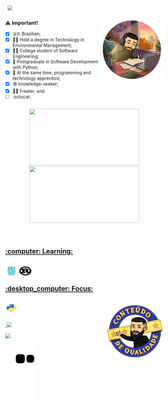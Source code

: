 

<h1>&nbsp;<img  heigth="850px" width="850px" src= "https://readme-typing-svg.herokuapp.com?color=F75600FF&lines=🤬+Hell+No!!+🪲;Actually...;💻;>>>+print('Hello,+World!');Let+me+introduce+myself.;I'm+Bruno+Marzano,;glad+to+meet+you.;But+you+can+call+me+uMarzzO!!;%7C"/></h1>

<!--  Import this  -->
<!--https://readme-typing-svg.herokuapp.com/demo/-->

<img align='right' src="https://github.com/uMarzzO/uMarzzO/blob/main/pictures/umarzzoworking.png" heigth="200" width="200">

### :warning: Important!

- [x] :brazil: Brazilian;
- [x] :man_student: Hold a degree in Technology in Environmental Management;
- [x] :man_technologist: College student of Software Engineering;
- [x] :bow: Postgraduate in Software Development with Python;
- [x] :cricket: At the same time, programming and technology apprentice;
- [x] :spider_web: knowledge-seeker;
- [x] :male_detective: Freeler; and
- [ ] :octocat: 

##


<div align="center">
  <a href="https://github.com/uMarzzO">
  <img height="180em" width="350em" src="https://github-readme-stats.vercel.app/api?username=uMarzzO&show_icons=true&theme=dracula&include_all_commits=true&count_private=true"/>
  <img height="180em" width="350em" src="https://github-readme-stats.vercel.app/api/top-langs/?username=uMarzzO&layout=compact&langs_count=7&theme=dracula"/>
</div>
 
 ##
   
 ##
<div style="display: inline_block"><br>
 <h2>:computer: Learning:</h2><br>
  
  <!--      <img align="center" alt="uMarzzO-HTML" height="30" width="40" src="https://raw.githubusercontent.com/devicons/devicon/master/icons/html5/html5-original.svg">       -->
  <!--      <img align="center" alt="uMarzzO-CSS" height="30" width="40" src="https://raw.githubusercontent.com/devicons/devicon/master/icons/css3/css3-original.svg">       -->
  <!--      <img align="center" alt="uMarzzO-MD" height="30" width="40" src="https://github.com/devicons/devicon/blob/master/icons/markdown/markdown-original.svg">       -->
  <!--      <img align="center" alt="uMarzzO-Js" height="30" width="40" src="https://raw.githubusercontent.com/devicons/devicon/master/icons/javascript/javascript-plain.svg">       -->
  <!--      <br><br>       -->
  <!--      <img align="center" alt="uMarzzO-C" height="30" width="40" src="https://github.com/devicons/devicon/blob/master/icons/c/c-original.svg">       -->
  <!--      <img align="center" alt="uMarzzO-Cplusplus" height="30" width="40" src="https://github.com/devicons/devicon/blob/master/icons/cplusplus/cplusplus-original.svg">       -->
  <!--   <img align="center" alt="uMarzzO-C#" height="30" width="40" src="https://github.com/devicons/devicon/blob/master/icons/csharp/csharp-original.svg">       -->
    

  <!--      <br><br>  -->
  <!--      <img align="center" alt="uMarzzO-Arduino" height="30" width="40" src="https://github.com/devicons/devicon/blob/master/icons/arduino/arduino-original.svg">   -->
  <!--      <img align="center" alt="uMarzzO-RaspberryPi" height="30" width="40" src="https://github.com/devicons/devicon/blob/master/icons/raspberrypi/raspberrypi-original.svg">  -->
  <img align="center" alt="uMarzzO-GO" height="30" width="40" src="https://github.com/devicons/devicon/blob/master/icons/go/go-original.svg">
  <img align="center" alt="uMarzzO-Rust" height="30" width="40" src="https://github.com/devicons/devicon/blob/master/icons/rust/rust-original.svg">
  <h2>:desktop_computer: Focus:</h2><br> 
  <!--      <br><br>  -->
  
  
  <img align="center" alt="uMarzzO-Python" height="30" width="40" src="https://raw.githubusercontent.com/devicons/devicon/master/icons/python/python-original.svg">
  <!--     <img align="center" alt="uMarzzO-Android" height="30" width="40" src="https://github.com/devicons/devicon/blob/master/icons/android/android-original.svg"> -->
  <!--     <br><br> -->
  
  <!--     <br><br>  -->
  <!--      <h2>:desktop_computer: Focus:</h2><br>    -->
  <!--      <img align="center" alt="uMarzzO-Kotlin" height="30" width="40" src="https://github.com/devicons/devicon/blob/master/icons/kotlin/kotlin-original.svg">    -->
  <!--      <img align="center" alt="uMarzzO-Java" height="30" width="40" src="https://github.com/devicons/devicon/blob/master/icons/java/java-original.svg">    -->
  <img align="right" alt="uMarzzO-pic" width="180" height="180" style="border-radius:50px;" src="https://github.com/uMarzzO/uMarzzO/blob/main/pictures/umarzzocertify.png">
</div>
 
 ##
 <h3>&nbsp;<img  heigth="450px" width="450px" src= "https://readme-typing-svg.herokuapp.com?color=F75600FF&lines=Bye!;>>>+import+this;...;%7C"/></h3>
 
<div> 
 
 <a href = "mailto:umarzzo92@gmail.com"><img src="https://img.shields.io/badge/-Gmail-%23333?style=for-the-badge&logo=gmail&logoColor=white" target="_blank"></a>
 
  ![Snake animation](https://github.com/uMarzzO/uMarzzO/blob/output/github-contribution-grid-snake.svg)
 
</div>
<!-- fonte dos icons :   https://github.com/devicons/devicon -->
